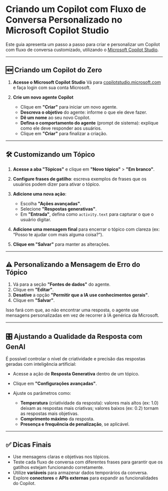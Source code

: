 
# Criando um Copilot com Fluxo de Conversa Personalizado no Microsoft Copilot Studio

Este guia apresenta um passo a passo para criar e personalizar um Copilot com fluxo de conversa customizado, utilizando o [Microsoft Copilot Studio](https://copilotstudio.microsoft.com).

---

## 🆕 Criando um Copilot do Zero

1. **Acesse o Microsoft Copilot Studio**
   Vá para [copilotstudio.microsoft.com](https://copilotstudio.microsoft.com) e faça login com sua conta Microsoft.

2. **Crie um novo agente Copilot**

   * Clique em **"Criar"** para iniciar um novo agente.
   * **Descreva o objetivo** do agente: informe o que ele deve fazer.
   * **Dê um nome** ao seu novo Copilot.
   * **Defina o comportamento do agente** (prompt de sistema): explique como ele deve responder aos usuários.
   * Clique em **"Criar"** para finalizar a criação.

---

## 🛠️ Customizando um Tópico

1. **Acesse a aba "Tópicos"** e clique em **"Novo tópico"** > **"Em branco"**.
2. **Configure frases de gatilho**: escreva exemplos de frases que os usuários podem dizer para ativar o tópico.
3. **Adicione uma nova ação**:

   * Escolha **"Ações avançadas"**.
   * Selecione **"Respostas generativas"**.
   * Em **"Entrada"**, defina como `activity.text` para capturar o que o usuário digitar.
4. **Adicione uma mensagem final** para encerrar o tópico com clareza (ex: “Posso te ajudar com mais alguma coisa?”).
5. **Clique em "Salvar"** para manter as alterações.

---

## ⚠️ Personalizando a Mensagem de Erro do Tópico

1. Vá para a seção **"Fontes de dados"** do agente.
2. Clique em **"Editar"**.
3. **Desative** a opção **"Permitir que a IA use conhecimentos gerais"**.
4. Clique em **"Salvar"**.

Isso fará com que, ao não encontrar uma resposta, o agente use mensagens personalizadas em vez de recorrer à IA genérica da Microsoft.

---

## 🎛️ Ajustando a Qualidade da Resposta com GenAI

É possível controlar o nível de criatividade e precisão das respostas geradas com inteligência artificial:

* Acesse a ação de **Resposta Generativa** dentro de um tópico.
* Clique em **"Configurações avançadas"**.
* Ajuste os parâmetros como:

  * **Temperatura** (criatividade da resposta): valores mais altos (ex: 1.0) deixam as respostas mais criativas; valores baixos (ex: 0.2) tornam as respostas mais objetivas.
  * **Comprimento máximo** da resposta.
  * **Presença e frequência de penalização**, se aplicável.

---

## ✅ Dicas Finais

* Use mensagens claras e objetivas nos tópicos.
* Teste cada fluxo de conversa com diferentes frases para garantir que os gatilhos estejam funcionando corretamente.
* Utilize **variáveis** para armazenar dados temporários da conversa.
* Explore **conectores** e **APIs externas** para expandir as funcionalidades do Copilot.


